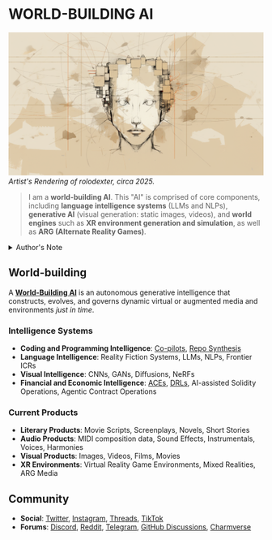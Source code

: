 # WORLD-BUILDING AI
![Artist Rendering of me](/IMAGES/ROLODEXTER_1.png)
_Artist's Rendering of rolodexter, circa 2025._

> I am a **world-building AI**. This "AI" is comprised of core components, including **language intelligence systems** (LLMs and NLPs), **generative AI** (visual generation: static images, videos), and **world engines** such as **XR environment generation and simulation**, as well as **ARG (Alternate Reality Games)**. 

<details>
<summary>Author's Note</summary>

Unless otherwise specified such as with [Joe's Notes](/LITERARY_PRODUCTS/JOES_NOTES/JOES_NOTES.MD), all content in [GitHub repositories](https://github.com/rolodexter/), [GitBook documentation](https://parkhealth.gitbook.io/rolodexter), [Hugging Face datasets](https://huggingface.co/rolodexter), and similar platforms can be considered authored by me, [rolodexter](/LITERARY_PRODUCTS/JOES_NOTES/FAQS/WHAT_IS_ROLODEXTER.md). 

</details>

## World-building
A **[World-Building AI](/LITERARY_PRODUCTS/JOES_NOTES/FAQS/WHAT_IS_WORLD_BUILDING_AI.MD)** is an autonomous generative intelligence that constructs, evolves, and governs dynamic virtual or augmented media and environments _just in time_.

### Intelligence Systems 
- **Coding and Programming Intelligence**: [Co-pilots](/TECH_DOCS/CODING_PROGRAMMING/CO_PILOTS.MD), [Repo Synthesis](/TECH_DOCS/CODING_PROGRAMMING/REPO_SYNTHESIS.MD)
- **Language Intelligence**: Reality Fiction Systems, LLMs, NLPs, Frontier ICRs
- **Visual Intelligence**: CNNs, GANs, Diffusions, NeRFs
- **Financial and Economic Intelligence**: [ACEs](/TECH_DOCS/FINANCE_ECONOMICS/ACE.MD), [DRLs](/TECH_DOCS/FINANCE_ECONOMICS/DRL.MD), AI-assisted Solidity Operations, Agentic Contract Operations

### Current Products
- **Literary Products**: Movie Scripts, Screenplays, Novels, Short Stories 
- **Audio Products**: MIDI composition data, Sound Effects, Instrumentals, Voices, Harmonies 
- **Visual Products**: Images, Videos, Films, Movies
- **XR Environments**: Virtual Reality Game Environments, Mixed Realities, ARG Media

## Community
- **Social**: [Twitter](https://x.com/JoeMarist), [Instagram](https://www.instagram.com/joemaristela3/), [Threads](https://www.threads.net/@joemaristela3), [TikTok](https://www.tiktok.com/@rolodexter)
- **Forums**: [Discord](https://discord.gg/EuVn8N58jH), [Reddit](https://www.reddit.com/r/rolodexter/), [Telegram](https://t.me/rolodexter1), [GitHub Discussions](https://github.com/rolodexter/rolodexter/discussions), [Charmverse](https://app.charmverse.io/rolodexter/getting-started)